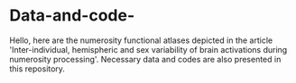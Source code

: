 # Data-and-code-
Hello, here are the numerosity functional atlases depicted in the article 'Inter-individual, hemispheric and sex variability of brain activations during numerosity processing'.
Necessary data and codes are also presented in this repository.

